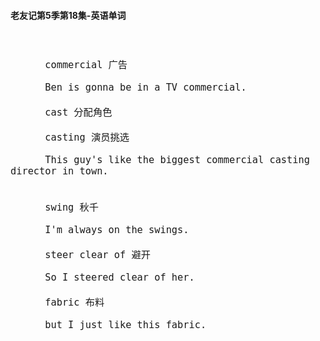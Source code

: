 #### 老友记第5季第18集-英语单词

<div style="font-size: 18px">
<br />

```
      commercial 广告

      Ben is gonna be in a TV commercial.

      cast 分配角色

      casting 演员挑选

      This guy's like the biggest commercial casting director in town.


      swing 秋千

      I'm always on the swings.

      steer clear of 避开

      So I steered clear of her.

      fabric 布料

      but I just like this fabric.


```
<br />
</div>
